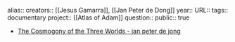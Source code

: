 alias::
creators:: [[Jesus Gamarra]], [[Jan Peter de Dong]] 
year::
URL::
tags:: documentary
project:: [[Atlas of Adam]] 
question::
public:: true

- [The Cosmogony of the Three Worlds - jan peter de jong](https://janpeterdejong.weebly.com/the-cosmogony-of-the-three-worlds.html)